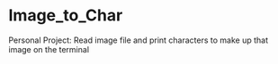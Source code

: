 # Image_to_Char
Personal Project: Read image file and print characters to make up that image on the terminal
